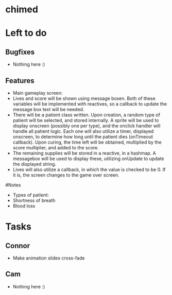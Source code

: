 chimed
======

# Left to do
## Bugfixes
- Nothing here :)

## Features
- Main gameplay screen:
 - Lives and score will be shown using message boxen. Both of these variables will be implemented with reactives, so a callback to update the message box text will be needed.
 - There will be a patient class written. Upon creation, a random type of patient will be selected, and stored internally. A sprite will be used to display onscreen (possibly one per type), and the onclick handler will handle all patient logic. Each one will also utilize a timer, displayed onscreen, to determine how long until the patient dies (onTimeout callback). Upon curing, the time left will be obtained, multiplied by the score multiplier, and added to the score.
 - The remaining supplies will be stored in a reactive, in a hashmap. A messagebox will be used to display these, utilizing onUpdate to update the displayed string.
 - Lives will also utilize a callback, in which the value is checked to be 0. If it is, the screen changes to the game over screen.

#Notes
- Types of patient:
 - Shortness of breath
 - Blood loss

# Tasks
## Connor
- Make animation slides cross-fade

## Cam
- Nothing here :)
